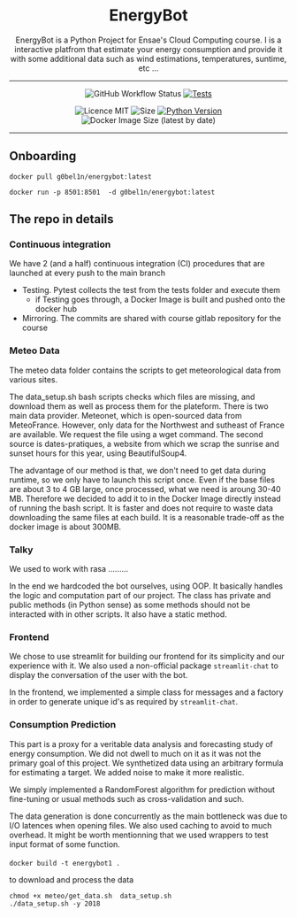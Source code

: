 <h1 align="center">
  EnergyBot
  <br/>
</h1>


<p align="center">EnergyBot is a Python Project for Ensae's Cloud Computing course.  I is  a interactive platfrom that estimate your energy consumption and provide it with some additional data such as wind estimations, temperatures, suntime, etc ... <br/> </p>

---
<p align="center">
<img alt="GitHub Workflow Status" src="https://img.shields.io/github/actions/workflow/status/g0bel1n/energybot/energybot_test.yml?label=Test%20%26%20Docker%20build&style=for-the-badge">
<a href="https://github.com/g0bel1n/EnergyBot/actions/workflows/gitlab_mirror.yml" 
target="_blank"><img src="https://img.shields.io/github/actions/workflow/status/g0bel1n/EnergyBot/gitlab_mirror.yml?label=GitLab%20Mirror&style=for-the-badge" alt="Tests" /></a>
</p>

<p align="center">
<img src="https://img.shields.io/github/license/g0bel1n/EnergyBot?style=for-the-badge" alt="Licence MIT" />
<img src="https://img.shields.io/github/repo-size/g0bel1N/EnergyBot?style=for-the-badge" alt="Size" />
<a href="https://www.python.org/downloads/release/python-390/" 
target="_blank"><img src="https://img.shields.io/badge/python-3.9-blue.svg?style=for-the-badge" alt="Python Version" /></a>
<img alt="Docker Image Size (latest by date)" src="https://img.shields.io/docker/image-size/g0bel1n/energybot?style=for-the-badge">
</p>

---

## Onboarding 


```
docker pull g0bel1n/energybot:latest
```
```
docker run -p 8501:8501  -d g0bel1n/energybot:latest
```


## The repo in details

### Continuous integration

We have 2 (and a half) continuous integration (CI) procedures that are launched at every push to the main branch
-  Testing. Pytest collects the test from the tests folder and execute them
   -  if Testing goes through, a Docker Image is built and pushed onto the docker hub
- Mirroring. The commits are shared with course gitlab repository for the course

### Meteo Data

The meteo data folder contains the scripts to get meteorological data from various sites. 

The data_setup.sh bash scripts checks which files are missing, and download them as well as process them for the plateform. 
There is two main data provider. Meteonet, which is open-sourced data from MeteoFrance. However, only data for the Northwest and sutheast of France are available. We request the file using a wget command.
The second source is dates-pratiques, a website from which we scrap the sunrise and sunset hours for this year, using BeautifulSoup4.

The advantage of our method is that, we don't need to get data during runtime, so we only have to launch this script once.
Even if the base files are about 3 to 4 GB large, once processed, what we need is aroung 30-40 MB. Therefore we decided to add it to in the Docker Image directly instead of running the bash script. It is faster and does not require to waste data downloading the same files at each build. It is a reasonable trade-off as the docker image is about 300MB.

### Talky

We used to work with rasa .........

In the end we hardcoded the bot ourselves, using OOP. It basically handles the logic and computation part of our project.
The class has private and public methods (in Python sense) as some methods should not be interacted with in other scripts. It also have a static method. 


### Frontend

We chose to use streamlit for building our frontend for its simplicity and our experience with it. We also used a non-official package `streamlit-chat` to display the conversation of the user with the bot. 

In the frontend, we implemented a simple class for messages and a factory in order to generate unique id's as required by `streamlit-chat`. 

### Consumption Prediction

This part is a proxy for a veritable data analysis and forecasting study of energy consumption. We did not dwell to much on it as it was not the primary goal of this project. We synthetized data using an arbitrary formula for estimating a target. We added noise to make it more realistic.

We simply implemented a RandomForest algorithm for prediction without fine-tuning or usual methods such as cross-validation and such. 

The data generation is done concurrently as the main bottleneck was due to I/O latences when opening files. We also used caching to avoid to much overhead. It might be worth mentionning that we used wrappers to test input format of some function. 

#### 



```
docker build -t energybot1 . 
```

to download and process the data 

```
chmod +x meteo/get_data.sh  data_setup.sh
./data_setup.sh -y 2018
```